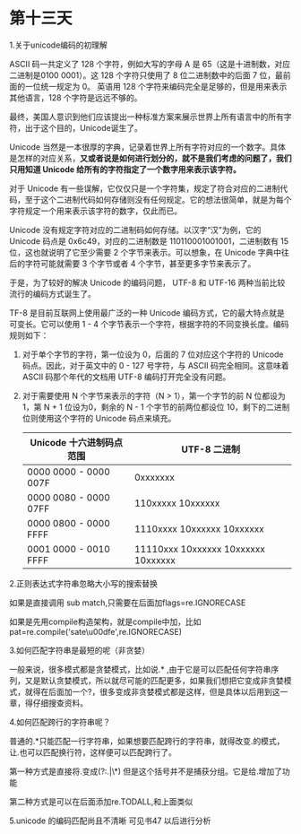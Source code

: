 # 第十三天

1.关于unicode编码的初理解

ASCII 码一共定义了 128 个字符，例如大写的字母 A 是 65（这是十进制数，对应二进制是0100 0001）。这 128 个字符只使用了 8 位二进制数中的后面 7 位，最前面的一位统一规定为 0。 英语用 128 个字符来编码完全是足够的，但是用来表示其他语言，128 个字符是远远不够的。 

最终，美国人意识到他们应该提出一种标准方案来展示世界上所有语言中的所有字符，出于这个目的，Unicode诞生了。

Unicode 当然是一本很厚的字典，记录着世界上所有字符对应的一个数字。具体是怎样的对应关系，**又或者说是如何进行划分的，就不是我们考虑的问题了，我们只用知道 Unicode 给所有的字符指定了一个数字用来表示该字符。**

对于 Unicode 有一些误解，它仅仅只是一个字符集，规定了符合对应的二进制代码，至于这个二进制代码如何存储则没有任何规定。它的想法很简单，就是为每个字符规定一个用来表示该字符的数字，仅此而已。

Unicode 没有规定字符对应的二进制码如何存储。以汉字“汉”为例，它的 Unicode 码点是 0x6c49，对应的二进制数是 110110001001001，二进制数有 15 位，这也就说明了它至少需要 2 个字节来表示。可以想象，在 Unicode 字典中往后的字符可能就需要 3 个字节或者 4 个字节，甚至更多字节来表示了。 

于是，为了较好的解决 Unicode 的编码问题， UTF-8 和 UTF-16 两种当前比较流行的编码方式诞生了。 

TF-8 是目前互联网上使用最广泛的一种 Unicode 编码方式，它的最大特点就是可变长。它可以使用 1 - 4 个字节表示一个字符，根据字符的不同变换长度。编码规则如下：

1. 对于单个字节的字符，第一位设为 0，后面的 7 位对应这个字符的 Unicode 码点。因此，对于英文中的 0 - 127 号字符，与 ASCII 码完全相同。这意味着 ASCII 码那个年代的文档用 UTF-8 编码打开完全没有问题。

2. 对于需要使用 N 个字节来表示的字符（N > 1），第一个字节的前 N 位都设为 1，第 N + 1 位设为0，剩余的 N - 1 个字节的前两位都设位 10，剩下的二进制位则使用这个字符的 Unicode 码点来填充。

   | Unicode 十六进制码点范围 | UTF-8 二进制                        |
   | ------------------------ | ----------------------------------- |
   | 0000 0000 - 0000 007F    | 0xxxxxxx                            |
   | 0000 0080 - 0000 07FF    | 110xxxxx 10xxxxxx                   |
   | 0000 0800 - 0000 FFFF    | 1110xxxx 10xxxxxx 10xxxxxx          |
   | 0001 0000 - 0010 FFFF    | 11110xxx 10xxxxxx 10xxxxxx 10xxxxxx |

2.正则表达式字符串忽略大小写的搜索替换

如果是直接调用 sub match,只需要在后面加flags=re.IGNORECASE

如果是先用compile构造架构，就是compile中加，比如pat=re.compile('sate\u00dfe',re.IGNORECASE)

3.如何匹配字符串是最短的呢（非贪婪）

一般来说，很多模式都是贪婪模式，比如说.* ,由于它是可以匹配任何字符串序列，又是默认贪婪模式，所以就尽可能的匹配更多，如果我们想把它变成非贪婪模式，就得在后面加一个?，很多变成非贪婪模式都是这样，但是具体以后用到这一章，得仔细搜查资料。

4.如何匹配跨行的字符串呢？

普通的.*只能匹配一行字符串，如果想要匹配跨行的字符串，就得改变.的模式，让.也可以匹配换行符，这样便可以匹配跨行了。

第一种方式是直接将.变成(?:.|\\*) 但是这个括号并不是捕获分组。它是给.增加了功能

第二种方式是可以在后面添加re.TODALL,和上面类似

5.unicode 的编码匹配尚且不清晰 可见书47 以后进行分析



